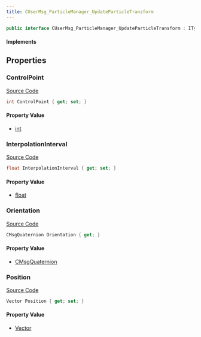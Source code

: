 ```yaml
---
title: CUserMsg_ParticleManager_UpdateParticleTransform
---
```


```csharp
public interface CUserMsg_ParticleManager_UpdateParticleTransform : ITypedProtobuf<CUserMsg_ParticleManager_UpdateParticleTransform>, INativeHandle
```

#### Implements

## Properties

### ControlPoint

[Source Code](https://github.com/swiftly-solution/swiftlys2/blob/main/managed/src/SwiftlyS2.Generated/Protobufs/Interfaces/CUserMsg_ParticleManager_UpdateParticleTransform.cs#L13)

```csharp
int ControlPoint { get; set; }
```

#### Property Value

- [int](https://learn.microsoft.com/dotnet/api/system.int32)

### InterpolationInterval

[Source Code](https://github.com/swiftly-solution/swiftlys2/blob/main/managed/src/SwiftlyS2.Generated/Protobufs/Interfaces/CUserMsg_ParticleManager_UpdateParticleTransform.cs#L22)

```csharp
float InterpolationInterval { get; set; }
```

#### Property Value

- [float](https://learn.microsoft.com/dotnet/api/system.single)

### Orientation

[Source Code](https://github.com/swiftly-solution/swiftlys2/blob/main/managed/src/SwiftlyS2.Generated/Protobufs/Interfaces/CUserMsg_ParticleManager_UpdateParticleTransform.cs#L19)

```csharp
CMsgQuaternion Orientation { get; }
```

#### Property Value

- [CMsgQuaternion](/docs/api/shared/protobufdefinitions/cmsgquaternion)

### Position

[Source Code](https://github.com/swiftly-solution/swiftlys2/blob/main/managed/src/SwiftlyS2.Generated/Protobufs/Interfaces/CUserMsg_ParticleManager_UpdateParticleTransform.cs#L16)

```csharp
Vector Position { get; set; }
```

#### Property Value

- [Vector](/docs/api/shared/natives/vector)

